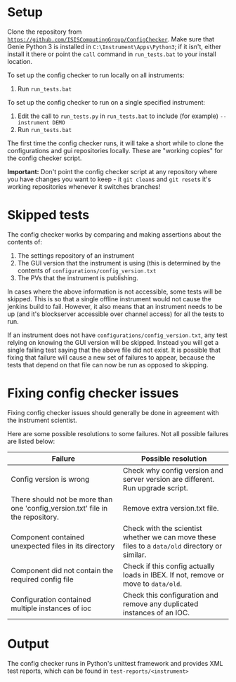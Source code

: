 # Setup

Clone the repository from [`https://github.com/ISISComputingGroup/ConfigChecker`](https://github.com/ISISComputingGroup/ConfigChecker). Make sure that Genie Python 3 is installed in `C:\Instrument\Apps\Python3`; if it isn't, either install it there or point the `call` command in `run_tests.bat` to your install location.

To set up the config checker to run locally on all instruments:
1. Run `run_tests.bat`

To set up the config checker to run on a single specified instrument:
1. Edit the call to `run_tests.py` in `run_tests.bat` to include (for example) `--instrument DEMO`
1. Run `run_tests.bat`

The first time the config checker runs, it will take a short while to clone the configurations and gui repositories locally. These are "working copies" for the config checker script. 

**Important:** Don't point the config checker script at any repository where you have changes you want to keep - it `git clean`s and `git reset`s it's working repositories whenever it switches branches!

# Skipped tests

The config checker works by comparing and making assertions about the contents of:
1. The settings repository of an instrument
1. The GUI version that the instrument is using (this is determined by the contents of `configurations/config_version.txt`
1. The PVs that the instrument is publishing.

In cases where the above information is not accessible, some tests will be skipped. This is so that a single offline instrument would not cause the jenkins build to fail. However, it also means that an instrument needs to be up (and it's blockserver accessible over channel access) for all the tests to run.

If an instrument does not have `configurations/config_version.txt`, any test relying on knowing the GUI version will be skipped. Instead you will get a single failing test saying that the above file did not exist. It is possible that fixing that failure will cause a new set of failures to appear, because the tests that depend on that file can now be run as opposed to skipping.

# Fixing config checker issues

Fixing config checker issues should generally be done in agreement with the instrument scientist.

Here are some possible resolutions to some failures. Not all possible failures are listed below:

| Failure | Possible resolution |
| ------ | ----  |
| Config version is wrong | Check why config version and server version are different. Run upgrade script. |
| There should not be more than one 'config_version.txt' file in the repository. | Remove extra version.txt file. |
| Component <blah> contained unexpected files in its directory | Check with the scientist whether we can move these files to a `data/old` directory or similar. |
| Component <blah> did not contain the required config file <blah> | Check if this config actually loads in IBEX. If not, remove or move to `data/old`. |
| Configuration contained multiple instances of ioc | Check this configuration and remove any duplicated instances of an IOC. |


# Output

The config checker runs in Python's unittest framework and provides XML test reports, which can be found in `test-reports/<instrument>`